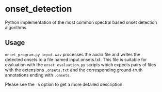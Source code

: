 onset_detection
===============

Python implementation of the most common spectral based onset detection algorithms.

Usage
-----
`onset_program.py input.wav` processes the audio file and writes the detected onsets to a file named input.onsets.txt.
This file is suitable for evaluation with the `onset_evaluation.py` scripts which expects pairs of files with the extensions `.onsets.txt` and the corresponding ground-truth annotations ending with `.onsets`.

Please see the `-h` option to get a more detailed description.

